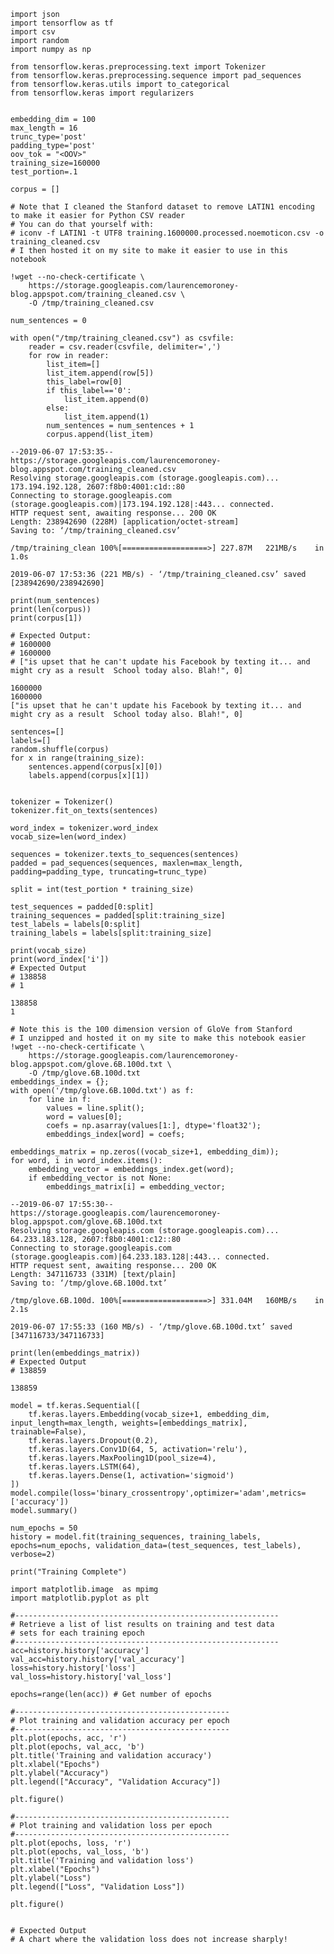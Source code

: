 ```
import json
import tensorflow as tf
import csv
import random
import numpy as np

from tensorflow.keras.preprocessing.text import Tokenizer
from tensorflow.keras.preprocessing.sequence import pad_sequences
from tensorflow.keras.utils import to_categorical
from tensorflow.keras import regularizers


embedding_dim = 100
max_length = 16
trunc_type='post'
padding_type='post'
oov_tok = "<OOV>"
training_size=160000
test_portion=.1

corpus = []

```


```
# Note that I cleaned the Stanford dataset to remove LATIN1 encoding to make it easier for Python CSV reader
# You can do that yourself with:
# iconv -f LATIN1 -t UTF8 training.1600000.processed.noemoticon.csv -o training_cleaned.csv
# I then hosted it on my site to make it easier to use in this notebook

!wget --no-check-certificate \
    https://storage.googleapis.com/laurencemoroney-blog.appspot.com/training_cleaned.csv \
    -O /tmp/training_cleaned.csv

num_sentences = 0

with open("/tmp/training_cleaned.csv") as csvfile:
    reader = csv.reader(csvfile, delimiter=',')
    for row in reader:
        list_item=[]
        list_item.append(row[5])
        this_label=row[0]
        if this_label=='0':
            list_item.append(0)
        else:
            list_item.append(1)
        num_sentences = num_sentences + 1
        corpus.append(list_item)

```

    --2019-06-07 17:53:35--  https://storage.googleapis.com/laurencemoroney-blog.appspot.com/training_cleaned.csv
    Resolving storage.googleapis.com (storage.googleapis.com)... 173.194.192.128, 2607:f8b0:4001:c1d::80
    Connecting to storage.googleapis.com (storage.googleapis.com)|173.194.192.128|:443... connected.
    HTTP request sent, awaiting response... 200 OK
    Length: 238942690 (228M) [application/octet-stream]
    Saving to: ‘/tmp/training_cleaned.csv’
    
    /tmp/training_clean 100%[===================>] 227.87M   221MB/s    in 1.0s    
    
    2019-06-07 17:53:36 (221 MB/s) - ‘/tmp/training_cleaned.csv’ saved [238942690/238942690]
    



```
print(num_sentences)
print(len(corpus))
print(corpus[1])

# Expected Output:
# 1600000
# 1600000
# ["is upset that he can't update his Facebook by texting it... and might cry as a result  School today also. Blah!", 0]
```

    1600000
    1600000
    ["is upset that he can't update his Facebook by texting it... and might cry as a result  School today also. Blah!", 0]



```
sentences=[]
labels=[]
random.shuffle(corpus)
for x in range(training_size):
    sentences.append(corpus[x][0])
    labels.append(corpus[x][1])


tokenizer = Tokenizer()
tokenizer.fit_on_texts(sentences)

word_index = tokenizer.word_index
vocab_size=len(word_index)

sequences = tokenizer.texts_to_sequences(sentences)
padded = pad_sequences(sequences, maxlen=max_length, padding=padding_type, truncating=trunc_type)

split = int(test_portion * training_size)

test_sequences = padded[0:split]
training_sequences = padded[split:training_size]
test_labels = labels[0:split]
training_labels = labels[split:training_size]
```


```
print(vocab_size)
print(word_index['i'])
# Expected Output
# 138858
# 1
```

    138858
    1



```
# Note this is the 100 dimension version of GloVe from Stanford
# I unzipped and hosted it on my site to make this notebook easier
!wget --no-check-certificate \
    https://storage.googleapis.com/laurencemoroney-blog.appspot.com/glove.6B.100d.txt \
    -O /tmp/glove.6B.100d.txt
embeddings_index = {};
with open('/tmp/glove.6B.100d.txt') as f:
    for line in f:
        values = line.split();
        word = values[0];
        coefs = np.asarray(values[1:], dtype='float32');
        embeddings_index[word] = coefs;

embeddings_matrix = np.zeros((vocab_size+1, embedding_dim));
for word, i in word_index.items():
    embedding_vector = embeddings_index.get(word);
    if embedding_vector is not None:
        embeddings_matrix[i] = embedding_vector;
```

    --2019-06-07 17:55:30--  https://storage.googleapis.com/laurencemoroney-blog.appspot.com/glove.6B.100d.txt
    Resolving storage.googleapis.com (storage.googleapis.com)... 64.233.183.128, 2607:f8b0:4001:c12::80
    Connecting to storage.googleapis.com (storage.googleapis.com)|64.233.183.128|:443... connected.
    HTTP request sent, awaiting response... 200 OK
    Length: 347116733 (331M) [text/plain]
    Saving to: ‘/tmp/glove.6B.100d.txt’
    
    /tmp/glove.6B.100d. 100%[===================>] 331.04M   160MB/s    in 2.1s    
    
    2019-06-07 17:55:33 (160 MB/s) - ‘/tmp/glove.6B.100d.txt’ saved [347116733/347116733]
    



```
print(len(embeddings_matrix))
# Expected Output
# 138859
```

    138859



```
model = tf.keras.Sequential([
    tf.keras.layers.Embedding(vocab_size+1, embedding_dim, input_length=max_length, weights=[embeddings_matrix], trainable=False),
    tf.keras.layers.Dropout(0.2),
    tf.keras.layers.Conv1D(64, 5, activation='relu'),
    tf.keras.layers.MaxPooling1D(pool_size=4),
    tf.keras.layers.LSTM(64),
    tf.keras.layers.Dense(1, activation='sigmoid')
])
model.compile(loss='binary_crossentropy',optimizer='adam',metrics=['accuracy'])
model.summary()

num_epochs = 50
history = model.fit(training_sequences, training_labels, epochs=num_epochs, validation_data=(test_sequences, test_labels), verbose=2)

print("Training Complete")

```


```
import matplotlib.image  as mpimg
import matplotlib.pyplot as plt

#-----------------------------------------------------------
# Retrieve a list of list results on training and test data
# sets for each training epoch
#-----------------------------------------------------------
acc=history.history['accuracy']
val_acc=history.history['val_accuracy']
loss=history.history['loss']
val_loss=history.history['val_loss']

epochs=range(len(acc)) # Get number of epochs

#------------------------------------------------
# Plot training and validation accuracy per epoch
#------------------------------------------------
plt.plot(epochs, acc, 'r')
plt.plot(epochs, val_acc, 'b')
plt.title('Training and validation accuracy')
plt.xlabel("Epochs")
plt.ylabel("Accuracy")
plt.legend(["Accuracy", "Validation Accuracy"])

plt.figure()

#------------------------------------------------
# Plot training and validation loss per epoch
#------------------------------------------------
plt.plot(epochs, loss, 'r')
plt.plot(epochs, val_loss, 'b')
plt.title('Training and validation loss')
plt.xlabel("Epochs")
plt.ylabel("Loss")
plt.legend(["Loss", "Validation Loss"])

plt.figure()


# Expected Output
# A chart where the validation loss does not increase sharply!
```

